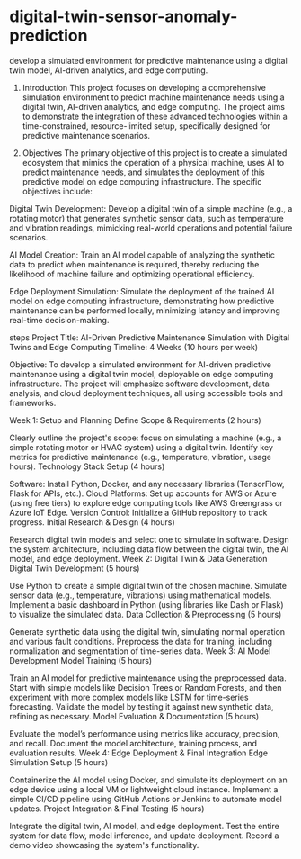 # digital-twin-sensor-anomaly-prediction
develop a simulated environment for predictive maintenance using a digital twin model, AI-driven analytics, and edge computing.

1. Introduction
This project focuses on developing a comprehensive simulation environment to predict machine maintenance needs using a digital twin, AI-driven analytics, and edge computing. The project aims to demonstrate the integration of these advanced technologies within a time-constrained, resource-limited setup, specifically designed for predictive maintenance scenarios.

2. Objectives
The primary objective of this project is to create a simulated ecosystem that mimics the operation of a physical machine, uses AI to predict maintenance needs, and simulates the deployment of this predictive model on edge computing infrastructure. The specific objectives include:

Digital Twin Development: Develop a digital twin of a simple machine (e.g., a rotating motor) that generates synthetic sensor data, such as temperature and vibration readings, mimicking real-world operations and potential failure scenarios.

AI Model Creation: Train an AI model capable of analyzing the synthetic data to predict when maintenance is required, thereby reducing the likelihood of machine failure and optimizing operational efficiency.

Edge Deployment Simulation: Simulate the deployment of the trained AI model on edge computing infrastructure, demonstrating how predictive maintenance can be performed locally, minimizing latency and improving real-time decision-making.


steps
Project Title: AI-Driven Predictive Maintenance Simulation with Digital Twins and Edge Computing
Timeline: 4 Weeks (10 hours per week)

Objective: To develop a simulated environment for AI-driven predictive maintenance using a digital twin model, deployable on edge computing infrastructure. The project will emphasize software development, data analysis, and cloud deployment techniques, all using accessible tools and frameworks.

Week 1: Setup and Planning
Define Scope & Requirements (2 hours)

Clearly outline the project's scope: focus on simulating a machine (e.g., a simple rotating motor or HVAC system) using a digital twin.
Identify key metrics for predictive maintenance (e.g., temperature, vibration, usage hours).
Technology Stack Setup (4 hours)

Software: Install Python, Docker, and any necessary libraries (TensorFlow, Flask for APIs, etc.).
Cloud Platforms: Set up accounts for AWS or Azure (using free tiers) to explore edge computing tools like AWS Greengrass or Azure IoT Edge.
Version Control: Initialize a GitHub repository to track progress.
Initial Research & Design (4 hours)

Research digital twin models and select one to simulate in software.
Design the system architecture, including data flow between the digital twin, the AI model, and edge deployment.
Week 2: Digital Twin & Data Generation
Digital Twin Development (5 hours)

Use Python to create a simple digital twin of the chosen machine. Simulate sensor data (e.g., temperature, vibrations) using mathematical models.
Implement a basic dashboard in Python (using libraries like Dash or Flask) to visualize the simulated data.
Data Collection & Preprocessing (5 hours)

Generate synthetic data using the digital twin, simulating normal operation and various fault conditions.
Preprocess the data for training, including normalization and segmentation of time-series data.
Week 3: AI Model Development
Model Training (5 hours)

Train an AI model for predictive maintenance using the preprocessed data. Start with simple models like Decision Trees or Random Forests, and then experiment with more complex models like LSTM for time-series forecasting.
Validate the model by testing it against new synthetic data, refining as necessary.
Model Evaluation & Documentation (5 hours)

Evaluate the model’s performance using metrics like accuracy, precision, and recall.
Document the model architecture, training process, and evaluation results.
Week 4: Edge Deployment & Final Integration
Edge Simulation Setup (5 hours)

Containerize the AI model using Docker, and simulate its deployment on an edge device using a local VM or lightweight cloud instance.
Implement a simple CI/CD pipeline using GitHub Actions or Jenkins to automate model updates.
Project Integration & Final Testing (5 hours)

Integrate the digital twin, AI model, and edge deployment. Test the entire system for data flow, model inference, and update deployment.
Record a demo video showcasing the system's functionality.

